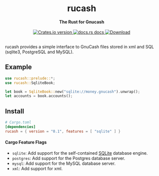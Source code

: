 <h1 align="center">rucash</h1>
<div align="center">
 <strong>
   The Rust for Gnucash
 </strong>
</div>

<br />

<div align="center">
  <!-- Version -->
  <a href="https://crates.io/crates/rucash">
    <img src="https://img.shields.io/crates/v/rucash.svg?style=flat-square"
    alt="Crates.io version" />
  </a>
  <!-- Docs -->
  <a href="https://docs.rs/rucash">
    <img src="https://img.shields.io/badge/docs-latest-blue.svg?style=flat-square"
      alt="docs.rs docs" />
  </a>
  <!-- Downloads -->
  <a href="https://crates.io/crates/rucash">
    <img src="https://img.shields.io/crates/d/rucash.svg?style=flat-square"
      alt="Download" />
  </a>
</div>

<br/>

rucash provides a simple interface to GnuCash files stored in xml and SQL (sqlite3, PostgreSQL and MySQL).
## Example
```rust
use rucash::prelude::*;
use rucash::SqliteBook;

let book = SqliteBook::new("sqlite://money.gnucash").unwrap();
let accounts = book.accounts();
```

## Install
```toml
# Cargo.toml
[dependencies]
rucash = { version = "0.1", features = [ "sqlite" ] }
```

#### Cargo Feature Flags
-   `sqlite`: Add support for the self-contained [SQLite](https://sqlite.org/) database engine.
-   `postgres`: Add support for the Postgres database server.
-   `mysql`: Add support for the MySQL database server.
-   `xml`: Add support for xml.